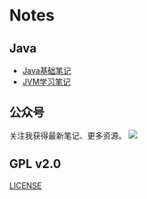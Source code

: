 # Notes

## Java
* [Java基础笔记](/docs/Java基础笔记.md)
* [JVM学习笔记](/docs/JVM学习笔记.md)
## 公众号
关注我获得最新笔记、更多资源。
![](http://wardseptember.club/Fsis2Lao1zRA-RpbsTEDA0_z04wb)
## GPL v2.0
[LICENSE](LICENSE)
